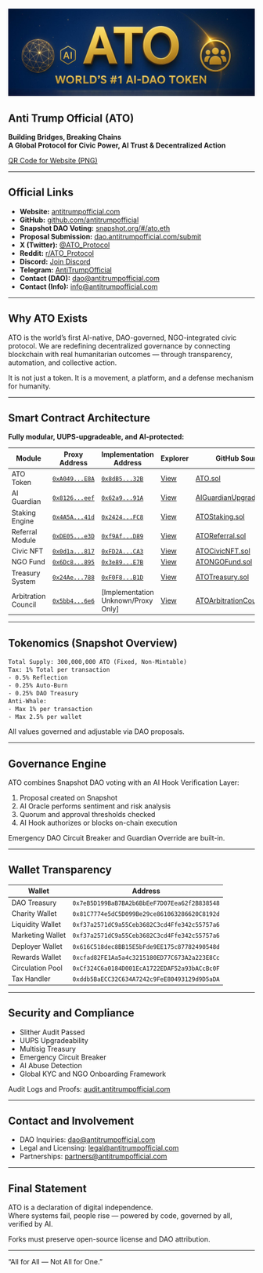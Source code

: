 <p align="center">
  <img src="assets/cover.png" alt="ATO DAO Stack Cover" width="800"/>
</p>

## Anti Trump Official (ATO)


**Building Bridges, Breaking Chains**  
**A Global Protocol for Civic Power, AI Trust & Decentralized Action**

 [QR Code for Website (PNG)](assets/qr-Web-Site-ATO.png)

---

##  Official Links

- **Website:** [antitrumpofficial.com](https://antitrumpofficial.com)
- **GitHub:** [github.com/antitrumpofficial](https://github.com/antitrumpofficial)
- **Snapshot DAO Voting:** [snapshot.org/#/ato.eth](https://snapshot.org/#/ato.eth)
- **Proposal Submission:** [dao.antitrumpofficial.com/submit](https://dao.antitrumpofficial.com/submit)
- **X (Twitter):** [@ATO_Protocol](https://x.com/ATO_Protocol)
- **Reddit:** [r/ATO_Protocol](https://www.reddit.com/r/ATO_Protocol/)
- **Discord:** [Join Discord](https://discord.gg/Zaf75W3J)
- **Telegram:** [AntiTrumpOfficial](https://t.me/AntiTrumpOfficial)
- **Contact (DAO):** [dao@antitrumpofficial.com](mailto:dao@antitrumpofficial.com)
- **Contact (Info):** [info@antitrumpofficial.com](mailto:info@antitrumpofficial.com)

---

## Why ATO Exists

ATO is the world’s first AI-native, DAO-governed, NGO-integrated civic protocol. We are redefining decentralized governance by connecting blockchain with real humanitarian outcomes — through transparency, automation, and collective action.

It is not just a token. It is a movement, a platform, and a defense mechanism for humanity.

---
## Smart Contract Architecture

**Fully modular, UUPS-upgradeable, and AI-protected:**

| Module                | Proxy Address                                                           | Implementation Address                                 | Explorer                                           | GitHub Source                                                         |
|-----------------------|-------------------------------------------------------------------------|--------------------------------------------------------|----------------------------------------------------|-----------------------------------------------------------------------|
| ATO Token             | [`0xA049...E8A`](https://bscscan.com/address/0xA04973912507064d0E7130b78eb527b68ca04E8A)      | [`0x8dB5...32B`](https://bscscan.com/address/0x8dB57aAb535175b857254DE6D626583658CEf32B) | [View](https://bscscan.com/address/0xA04973912507064d0E7130b78eb527b68ca04E8A)      | [ATO.sol](contracts/core/ATO.sol)                                     |
| AI Guardian           | [`0x8126...eef`](https://bscscan.com/address/0x8126833b3128355A65Bc6416cb08AD4926949eef)      | [`0x62a9...91A`](https://bscscan.com/address/0x62a9eB6281D650829B4cb0F8238362E7f91F491A) | [View](https://bscscan.com/address/0x8126833b3128355A65Bc6416cb08AD4926949eef)      | [AIGuardianUpgradeable.sol](contracts/core/AIGuardianUpgradeable.sol) |
| Staking Engine        | [`0x4A5A...41d`](https://bscscan.com/address/0x4A5A98E56629cfC451eCe4503089DE9856A8841d)      | [`0x2424...FC8`](https://bscscan.com/address/0x242407E74BCeBE2Ef97Fb4845882Fd49d549eFC8) | [View](https://bscscan.com/address/0x4A5A98E56629cfC451eCe4503089DE9856A8841d)      | [ATOStaking.sol](contracts/modules/staking/ATOStaking.sol)            |
| Referral Module       | [`0xDE05...e3D`](https://bscscan.com/address/0xDE055393D97d8b207faA2805319a0366A3631e3D)      | [`0xf9Af...D89`](https://bscscan.com/address/0xf9AfA18E931C161D01F8ab98C6d1eec8E0c59D89) | [View](https://bscscan.com/address/0xDE055393D97d8b207faA2805319a0366A3631e3D)      | [ATOReferral.sol](contracts/modules/referral/ATOReferral.sol)          |
| Civic NFT             | [`0x0d1a...817`](https://bscscan.com/address/0x0d1aDf09d519ADA5F7894ea11Ac86Cc57A3f0817)      | [`0xFD2A...CA3`](https://bscscan.com/address/0xFD2A1Fd0AC58fB517640c3f99ad815F5a279dCA3) | [View](https://bscscan.com/address/0x0d1aDf09d519ADA5F7894ea11Ac86Cc57A3f0817)      | [ATOCivicNFT.sol](contracts/modules/nft/ATOCivicNFT.sol)              |
| NGO Fund              | [`0x6Dc8...895`](https://bscscan.com/address/0x6Dc86480BdAC456F00585e95eFe138E4Bb527895)      | [`0x3e89...E7B`](https://bscscan.com/address/0x3e89312614fe8350f8FAC2Ec1Dc1717F95c25E7B) | [View](https://bscscan.com/address/0x6Dc86480BdAC456F00585e95eFe138E4Bb527895)      | [ATONGOFund.sol](contracts/modules/ngo/ATONGOFund.sol)                |
| Treasury System       | [`0x24Ae...788`](https://bscscan.com/address/0x24AeE1c1CC3FEadEA3f22b98357436cbD42f0788)      | [`0xF0F8...B1D`](https://bscscan.com/address/0xF0F8Ea536f0a50B04ec371cd023fdF7256699B1D) | [View](https://bscscan.com/address/0x24AeE1c1CC3FEadEA3f22b98357436cbD42f0788)      | [ATOTreasury.sol](contracts/modules/treasury/ATOTreasury.sol)         |
| Arbitration Council   | [`0x5bb4...6e6`](https://bscscan.com/address/0x5bb43A0417b2363e79fFaCE25894d1EF1159D6e6)      | [Implementation Unknown/Proxy Only]                                               | [View](https://bscscan.com/address/0x5bb43A0417b2363e79fFaCE25894d1EF1159D6e6)      | [ATOArbitrationCouncil.sol](contracts/modules/arbitration/ATOArbitrationCouncil.sol) |

---

## Tokenomics (Snapshot Overview)

```
Total Supply: 300,000,000 ATO (Fixed, Non-Mintable)
Tax: 1% Total per transaction
- 0.5% Reflection
- 0.25% Auto-Burn
- 0.25% DAO Treasury
Anti-Whale:
- Max 1% per transaction
- Max 2.5% per wallet
```

All values governed and adjustable via DAO proposals.

---

## Governance Engine

ATO combines Snapshot DAO voting with an AI Hook Verification Layer:

1. Proposal created on Snapshot
2. AI Oracle performs sentiment and risk analysis
3. Quorum and approval thresholds checked
4. AI Hook authorizes or blocks on-chain execution

Emergency DAO Circuit Breaker and Guardian Override are built-in.

---

## Wallet Transparency

| Wallet           | Address                                      |
|------------------|----------------------------------------------|
| DAO Treasury     | `0x7eB5D199BaB7BA2b6BbEeF7D07Eea62f2B838548` |
| Charity Wallet   | `0x81C7774e5dC5D099Be29ce861063286620C8192d` |
| Liquidity Wallet | `0xf37a2571dC9a55Ceb3682C3cd4Ffe342c55757a6` |
| Marketing Wallet | `0xf37a2571dC9a55Ceb3682C3cd4Ffe342c55757a6` |
| Deployer Wallet  | `0x616C518dec8BB15E5bFde9EE175c87782490548d` |
| Rewards Wallet   | `0xcfad82FE1Aa5a4c3215180ED77C673A2a223E8Cc` |
| Circulation Pool | `0xCf324C6a0184D001EcA1722EDAF52a93bACcBc0F` |
| Tax Handler      | `0xddb5BaECC32C634A7242c9FeE80493129d9D5aDA` |

---

## Security and Compliance

- Slither Audit Passed
- UUPS Upgradeability
- Multisig Treasury
- Emergency Circuit Breaker
- AI Abuse Detection
- Global KYC and NGO Onboarding Framework

Audit Logs and Proofs: [audit.antitrumpofficial.com](https://audit.antitrumpofficial.com)

---

## Contact and Involvement

- DAO Inquiries: [dao@antitrumpofficial.com](mailto:dao@antitrumpofficial.com)  
- Legal and Licensing: [legal@antitrumpofficial.com](mailto:legal@antitrumpofficial.com)  
- Partnerships: [partners@antitrumpofficial.com](mailto:partners@antitrumpofficial.com)  

---

## Final Statement

ATO is a declaration of digital independence.  
Where systems fail, people rise — powered by code, governed by all, verified by AI.

Forks must preserve open-source license and DAO attribution.

---

“All for All — Not All for One.”
